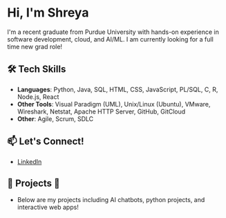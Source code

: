 # Hi, I'm Shreya

I'm a recent graduate from Purdue University with hands-on experience in software development, cloud, and AI/ML.
I am currently looking for a full time new grad role!

## 🛠️ Tech Skills
- **Languages**: Python, Java, SQL, HTML, CSS, JavaScript, PL/SQL, C, R, Node.js, React
- **Other Tools**: Visual Paradigm (UML), Unix/Linux (Ubuntu), VMware, Wireshark, Netstat, Apache HTTP Server, GitHub, GitCloud   
- **Other**: Agile, Scrum, SDLC

## 📫 Let's Connect!
- [LinkedIn](https://www.linkedin.com/in/shreya-guddeti-aa1003220/)

## 🚀 Projects 🔽
- Below are my projects including AI chatbots, python projects, and interactive web apps!
